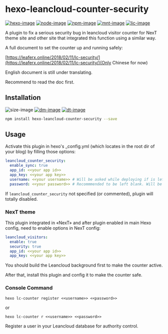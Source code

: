 [hexo-image]: https://img.shields.io/badge/hexo-%3E%3D%203.0-blue.svg
[node-image]: https://img.shields.io/node/v/hexo-leancloud-counter-security.svg
[size-image]: https://img.shields.io/github/size/theme-next/hexo-leancloud-counter-security/index.js.svg

[mnt-image]: https://img.shields.io/maintenance/yes/2018.svg
[npm-image]: https://badge.fury.io/js/hexo-leancloud-counter-security.svg
<!--[npm-image]: https://badge.fury.io/gh/theme-next%2Fhexo-leancloud-counter-security.svg-->
<!--[npm-image]: https://img.shields.io/npm/v/hexo-leancloud-counter-security.svg-->
[dm-image]: https://img.shields.io/npm/dm/hexo-leancloud-counter-security.svg
[dt-image]: https://img.shields.io/npm/dt/hexo-leancloud-counter-security.svg
[lic-image]: https://img.shields.io/npm/l/hexo-leancloud-counter-security.svg

[hexo-url]: https://hexo.io
[node-url]: https://nodejs.org/en/download/releases
[npm-url]: https://www.npmjs.com/package/hexo-leancloud-counter-security


# hexo-leancloud-counter-security
[![hexo-image]][hexo-url]
[![node-image]][node-url]
[![npm-image]][npm-url]
[![mnt-image]](../../commits/master)
[![lic-image]](LICENSE)

A plugin to fix a serious security bug in leancloud visitor counter for NexT theme site and other site that integrated this function using a similar way.

A full document to set the counter up and running safely:

[https://leaferx.online/2018/02/11/lc-security/](https://leaferx.online/2018/02/11/lc-security/)(Only Chinese for now)

English document is still under translating.

Recommend to read the doc first.

## Installation
![size-image]
[![dm-image]][npm-url]
[![dt-image]][npm-url]

```bash
npm install hexo-leancloud-counter-security --save
```

## Usage
Activate this plugin in hexo's _config.yml (which locates in the root dir of your blog) by filling those options:
```yml
leancloud_counter_security:
  enable_sync: true
  app_id: <<your app id>>
  app_key: <<your app key>>
  username: <<your username>> # Will be asked while deploying if is left blank
  password: <<your password>> # Recommmended to be left blank. Will be asked while deploying if is left blank
```
If `leancloud_counter_security` not specified (or commented), plugin will totally disabled.

### NexT theme
This plugin integrated in «NexT» and after plugin enabled in main Hexo config, need to enable options in NexT config:
```yml
leancloud_visitors:
  enable: true
  security: true
  app_id: <<your app id>>
  app_key: <<your app key>>
```
You should build the Leancloud background first to make the counter active.

After that, install this plugin and config it to make the counter safe.

### Console Command
```
hexo lc-counter register <<username>> <<password>>
```
or
```
hexo lc-counter r <<username>> <<password>>
```
Register a user in your Leancloud database for authority control.
